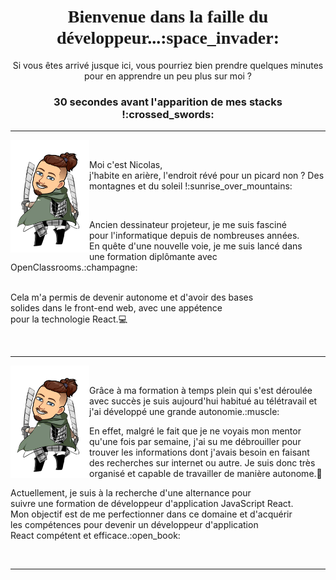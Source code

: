 
<h1 align="center">
 <span style="font-family: 'Delicious Handdrawn', cursive;"> Bienvenue dans la faille du développeur...:space_invader:</span>
</h1>

<p align="center"> 
 Si vous êtes arrivé jusque ici, vous pourriez bien prendre quelques minutes pour en apprendre un peu plus sur moi ?
</p>

<h3 align="center"> 
 30 secondes avant l'apparition de mes stacks !:crossed_swords: 
</h3>

----------------
<img align="left" src="https://github.com/Thiebaultnicolas/Thiebaultnicolas/blob/main/nico%202.png" width="25%">

&nbsp;

<p> Moi c'est Nicolas, <br>
j'habite en arière, l'endroit révé pour un picard non ? Des montagnes et du soleil !:sunrise_over_mountains:</p>
&nbsp;

<p>Ancien dessinateur projeteur, je me suis fasciné<br> 
pour l'informatique depuis de nombreuses années.<br>
En quête d'une nouvelle voie, je me suis lancé dans<br>
une formation diplômante avec OpenClassrooms.:champagne:<br>
&nbsp;

Cela m'a permis de devenir autonome et d'avoir des bases<br>
solides dans le front-end web, avec une appétence<br>
pour la technologie React.:computer:</p>

&nbsp;

----------------
<img align="left" src="https://github.com/Thiebaultnicolas/Thiebaultnicolas/blob/main/nico%202.png" width="25%">

&nbsp;

<p>Grâce à ma formation à temps plein qui s'est déroulée <br> 
avec succès je suis aujourd'hui habitué au télétravail et <br> 
j'ai développé une grande autonomie.:muscle:
&nbsp;

En effet, malgré le fait que je ne voyais mon mentor <br>
qu'une fois par semaine, j'ai su me débrouiller pour <br>
trouver les informations dont j'avais besoin en faisant <br>
des recherches sur internet ou autre. Je suis donc très <br>
organisé et capable de travailler de manière autonome.:brain:</p>

<p>Actuellement, je suis à la recherche d'une alternance pour <br>
suivre une formation de développeur d'application JavaScript React.<br>
Mon objectif est de me perfectionner dans ce domaine et d'acquérir <br> 
les compétences pour devenir un développeur d'application<br>
React compétent et efficace.:open_book:</p>

&nbsp;

----------------




